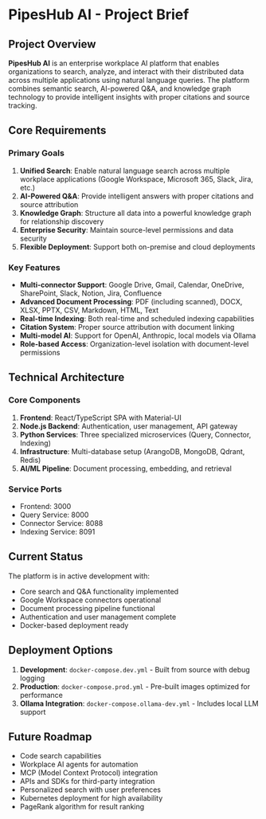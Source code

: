 # PipesHub AI - Project Brief

## Project Overview

**PipesHub AI** is an enterprise workplace AI platform that enables organizations to search, analyze, and interact with their distributed data across multiple applications using natural language queries. The platform combines semantic search, AI-powered Q&A, and knowledge graph technology to provide intelligent insights with proper citations and source tracking.

## Core Requirements

### Primary Goals
1. **Unified Search**: Enable natural language search across multiple workplace applications (Google Workspace, Microsoft 365, Slack, Jira, etc.)
2. **AI-Powered Q&A**: Provide intelligent answers with proper citations and source attribution
3. **Knowledge Graph**: Structure all data into a powerful knowledge graph for relationship discovery
4. **Enterprise Security**: Maintain source-level permissions and data security
5. **Flexible Deployment**: Support both on-premise and cloud deployments

### Key Features
- **Multi-connector Support**: Google Drive, Gmail, Calendar, OneDrive, SharePoint, Slack, Notion, Jira, Confluence
- **Advanced Document Processing**: PDF (including scanned), DOCX, XLSX, PPTX, CSV, Markdown, HTML, Text
- **Real-time Indexing**: Both real-time and scheduled indexing capabilities
- **Citation System**: Proper source attribution with document linking
- **Multi-model AI**: Support for OpenAI, Anthropic, local models via Ollama
- **Role-based Access**: Organization-level isolation with document-level permissions

## Technical Architecture

### Core Components
1. **Frontend**: React/TypeScript SPA with Material-UI
2. **Node.js Backend**: Authentication, user management, API gateway
3. **Python Services**: Three specialized microservices (Query, Connector, Indexing)
4. **Infrastructure**: Multi-database setup (ArangoDB, MongoDB, Qdrant, Redis)
5. **AI/ML Pipeline**: Document processing, embedding, and retrieval

### Service Ports
- Frontend: 3000
- Query Service: 8000
- Connector Service: 8088
- Indexing Service: 8091

## Current Status

The platform is in active development with:
- Core search and Q&A functionality implemented
- Google Workspace connectors operational
- Document processing pipeline functional
- Authentication and user management complete
- Docker-based deployment ready

## Deployment Options

1. **Development**: `docker-compose.dev.yml` - Built from source with debug logging
2. **Production**: `docker-compose.prod.yml` - Pre-built images optimized for performance
3. **Ollama Integration**: `docker-compose.ollama-dev.yml` - Includes local LLM support

## Future Roadmap

- Code search capabilities
- Workplace AI agents for automation
- MCP (Model Context Protocol) integration
- APIs and SDKs for third-party integration
- Personalized search with user preferences
- Kubernetes deployment for high availability
- PageRank algorithm for result ranking
